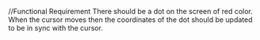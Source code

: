 
//Functional Requirement
There should be a dot on the screen of red color.
When the cursor moves then the coordinates of the dot should be updated to be in sync with the cursor.